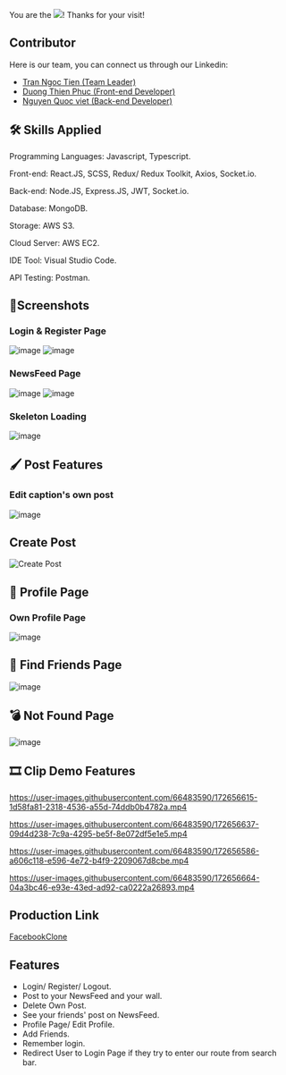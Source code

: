 
You are the ![](https://visitor-badge.glitch.me/badge?page_id=TrNgTien.Facebook_Clone)! Thanks for your visit!

## Contributor
Here is our team, you can connect us through our Linkedin:
- [Tran Ngoc Tien (Team Leader)](https://www.linkedin.com/in/trngtien/)
- [Duong Thien Phuc (Front-end Developer)](https://www.linkedin.com/in/phucduongthien/)
- [Nguyen Quoc viet (Back-end Developer)](https://www.linkedin.com/in/viet-nguyen-4b6391195/)


## 🛠 Skills Applied
Programming Languages: Javascript, Typescript.

Front-end: React.JS, SCSS, Redux/ Redux Toolkit, Axios, Socket.io.

Back-end:  Node.JS, Express.JS, JWT, Socket.io.

Database: MongoDB.

Storage: AWS S3.

Cloud Server: AWS EC2.

IDE Tool: Visual Studio Code.

API Testing: Postman.

## 📸Screenshots

### Login & Register Page
![image](https://user-images.githubusercontent.com/66483590/172642395-92f6e09f-4738-4a33-995c-1b1afc047ccd.png)
![image](https://user-images.githubusercontent.com/66483590/172643072-bac200fb-cc4f-4ee2-b703-db833938ce9d.png)

### NewsFeed Page
![image](https://user-images.githubusercontent.com/66483590/172643252-e305224e-e981-4910-ad2d-d99b33a2c291.png)
![image](https://user-images.githubusercontent.com/66483590/172643298-b92aaa7a-69f4-4591-bbb8-e49a0adb414c.png)


<h3>Skeleton Loading</h3>

![image](https://user-images.githubusercontent.com/66483590/172652293-85c1ece9-07f7-43cf-b80e-cc93b4ca61d2.png)



## 🖌️ Post Features

<h3> Edit caption's own post</h3>

![image](https://user-images.githubusercontent.com/66483590/172656819-8d1d49f5-ec03-4f58-b777-e06dd1668a09.png)

<h2>Create Post</h2>

![Create Post](https://user-images.githubusercontent.com/66483590/172658364-7b8419ed-d685-4197-a87a-0103bbdebae0.png)


## 🎨 Profile Page 

<h3>Own Profile Page</h3>

![image](https://user-images.githubusercontent.com/66483590/172651024-aaefee60-42af-4ef6-b205-9d005ae5af18.png)


## 🔎 Find Friends Page

![image](https://user-images.githubusercontent.com/66483590/172651495-b561ca52-c627-496c-bb62-78d0b9b044b5.png)


## 💣 Not Found Page
![image](https://user-images.githubusercontent.com/66483590/172646974-5afb1063-e812-4765-a02e-5a83720d531e.png)


## 🎞️ Clip Demo Features



https://user-images.githubusercontent.com/66483590/172656615-1d58fa81-2318-4536-a55d-74ddb0b4782a.mp4



https://user-images.githubusercontent.com/66483590/172656637-09d4d238-7c9a-4295-be5f-8e072df5e1e5.mp4



https://user-images.githubusercontent.com/66483590/172656586-a606c118-e596-4e72-b4f9-2209067d8cbe.mp4



https://user-images.githubusercontent.com/66483590/172656664-04a3bc46-e93e-43ed-ad92-ca0222a26893.mp4


## Production Link

[FacebookClone](https://fb.iuweb.online/)

## Features

- Login/ Register/ Logout.
- Post to your NewsFeed and your wall. 
- Delete Own Post.
- See your friends' post on NewsFeed.
- Profile Page/ Edit Profile.
- Add Friends.
- Remember login.
- Redirect User to Login Page if they try to enter our route from search bar.

